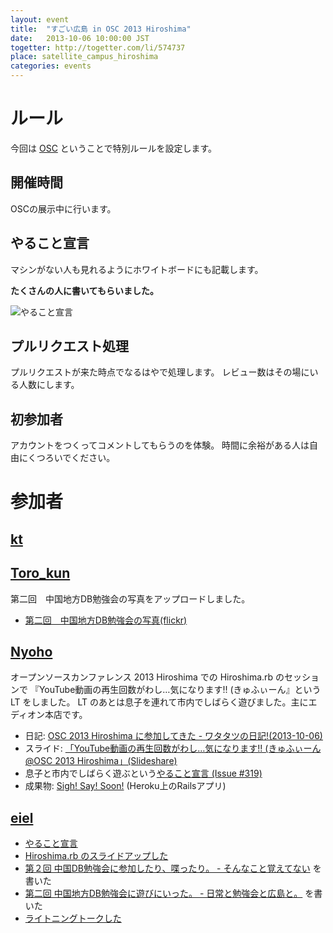 ```yaml
---
layout: event
title:  "すごい広島 in OSC 2013 Hiroshima"
date:   2013-10-06 10:00:00 JST
togetter: http://togetter.com/li/574737
place: satellite_campus_hiroshima
categories: events
---
```


# ルール

今回は [OSC](http://www.ospn.jp/osc2013-hiroshima/) ということで特別ルールを設定します。

## 開催時間

OSCの展示中に行います。

## やること宣言

マシンがない人も見れるようにホワイトボードにも記載します。

**たくさんの人に書いてもらいました。**

![やること宣言](https://f.cloud.github.com/assets/92595/1341875/a16aa82c-3654-11e3-961f-a3d64599ffae.jpg)


## プルリクエスト処理

プルリクエストが来た時点でなるはやで処理します。
レビュー数はその場にいる人数にします。

## 初参加者

アカウントをつくってコメントしてもらうのを体験。
時間に余裕がある人は自由にくつろいでください。

# 参加者

## [kt](http://twitter.com/kt_kyoto/)

## [Toro_kun](http://twitter.com/Toro_kun/)

第二回　中国地方DB勉強会の写真をアップロードしました。

* [第二回　中国地方DB勉強会の写真(flickr)](http://www.flickr.com/photos/toro_kun/sets/72157636237060904/)

## [Nyoho](http://nyoho.jp)

オープンソースカンファレンス 2013 Hiroshima での Hiroshima.rb のセッションで
『YouTube動画の再生回数がわし…気になります!! (きゅふぃーん』という LT をしました。
LT のあとは息子を連れて市内でしばらく遊びました。主にエディオン本店です。

* 日記: [OSC 2013 Hiroshima に参加してきた - ワタタツの日記!(2013-10-06)](http://kita.dyndns.org/diary/?date=20131006#p01)
* スライド: [「YouTube動画の再生回数がわし…気になります!! (きゅふぃーん @OSC 2013 Hiroshima」(Slideshare)](http://www.slideshare.net/YukinoriKitadai/osc-2013-hiroshima-sigh-say-soon-share-version)
* 息子と市内でしばらく遊ぶという[やること宣言 (Issue #319)](https://github.com/great-h/great-h.github.io/issues/319)
* 成果物: [Sigh! Say! Soon!](http://sigh-say-soon.herokuapp.com) (Heroku上のRailsアプリ)

## [eiel](http://eiel.info/)

* [やること宣言](https://github.com/great-h/great-h.github.io/issues/314)
* [Hiroshima.rb のスライドアップした](http://www.slideshare.net/TomohikoHimura/ruby-26900494)
* [第２回 中国DB勉強会に参加したり、喋ったり。 - そんなこと覚えてない](http://blog.eiel.info/blog/2013/10/05/chugokudb-02/) を書いた
* [第二回 中国地方DB勉強会に遊びにいった。 - 日常と勉強会と広島と。](http://eielh-life.tumblr.com/post/63249171892/db) を書いた
* [ライトニングトークした](http://www.slideshare.net/TomohikoHimura/osc-26941852)
